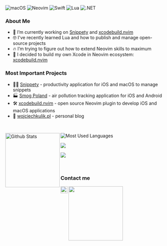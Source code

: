 <!-- Icons: https://simpleicons.org/ -->

![macOS](https://img.shields.io/badge/-macOS-05122A?style=for-the-badge&color=282a36&logo=apple&logoColor=ffffff)
![Neovim](https://img.shields.io/badge/-NeoVim-05122A?style=for-the-badge&color=282a36&logo=neovim&logoColor=4b9e4b)
![Swift](https://img.shields.io/badge/-Swift-0512AB?style=for-the-badge&color=282a36&logo=Swift&logoColor=F05138)
![Lua](https://img.shields.io/badge/-Lua-05122A?style=for-the-badge&color=282a36&logo=lua&logoColor=0062cc)
![.NET](https://img.shields.io/badge/-.NET-05122A?style=for-the-badge&color=282a36&logo=.NET&logoColor=0067C5)

### About Me

- 🔭 I’m currently working on [Snippety] and [xcodebuild.nvim]
- 🤓 I've recently learned Lua and how to publish and manage open-source projects
- 🔥 I’m trying to figure out how to extend Neovim skills to maximum
- 🚀 I decided to build my own Xcode in Neovim ecosystem: [xcodebuild.nvim]

### Most Important Projects
- 👨‍💻 [Snippety] - productivity application for iOS and macOS to manage snippets
- 🏭 [Smog Poland] - air pollution tracking application for iOS and Android
- 🛠️ [xcodebuild.nvim] - open source Neovim plugin to develop iOS and macOS applications
- 📖 [wojciechkulik.pl] - personal blog

&nbsp;

<!-- Catppuccin themed -->
<img height="170" align="left" src="https://github-readme-stats.vercel.app/api?username=wojciech-kulik&show_icons=true&bg_color=282a36&border_color=282a36&title_color=f5e0dc&text_color=d9e0ee&icon_color=c9cbff" alt="Github Stats" />
<img src="https://github-readme-stats.vercel.app/api/top-langs/?username=wojciech-kulik&layout=compact&show_icons=true&bg_color=282a36&border_color=282a36&title_color=f5e0dc&text_color=ffffff&icon_color=c9cbff&langs_count=6" alt="Most Used Languages" />

![](http://github-profile-summary-cards.vercel.app/api/cards/profile-details?username=wojciech-kulik&theme=dracula)

![](http://github-profile-summary-cards.vercel.app/api/cards/productive-time?username=wojciech-kulik&theme=dracula&utcOffset=1)

&nbsp;

### Contact me

[<img align="left" alt="Twitter" width="22px" src="https://wojciechkulik.pl/wp-includes/images/twitter.png" />][twitter]
<img src="https://wojciechkulik.pl/wp-content/uploads/2021/12/mail-350x30.png" width="170px" />

[twitter]: https://twitter.com/kulik_wojciech
[snippety]: https://snippety.app
[Smog Poland]: https://smog-polska.pl
[wojciechkulik.pl]: https://wojciechkulik.pl
[xcodebuild.nvim]: https://github.com/wojciech-kulik/xcodebuild.nvim
